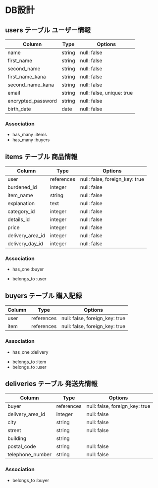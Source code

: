 # DB設計

## users テーブル   ユーザー情報

| Column             | Type   | Options     |
| ------------------ | ------ | ----------- |
| name               | string | null: false               |
| first_name         | string | null: false               |
| second_name        | string | null: false               |
| first_name_kana    | string | null: false               |
| second_name_kana   | string | null: false               |
| email              | string | null: false, unique: true |
| encrypted_password | string | null: false               |
| birth_date         | date   | null: false               |


### Association

* has_many :items
* has_many :buyers

## items テーブル   商品情報

| Column           | Type       | Options                        |
| ---------------- | ---------- | ------------------------------ |
| user             | references | null: false, foreign_key: true |
| burdened_id      | integer    | null: false                    |
| item_name        | string     | null: false                    |
| explanation      | text       | null: false                    |
| category_id      | integer    | null: false                    |
| details_id       | integer    | null: false                    |
| price            | integer    | null: false                    |
| delivery_area_id | integer    | null: false                    |
| delivery_day_id  | integer    | null: false                    |

### Association

* has_one :buyer
- belongs_to :user

## buyers テーブル   購入記録

| Column    | Type       | Options                        |
| --------- | ---------- | ------------------------------ |
| user      | references | null: false, foreign_key: true |
| item     | references | null: false, foreign_key: true |


### Association

* has_one :delivery
- belongs_to :item
- belongs_to :user


## deliveries テーブル   発送先情報

| Column           | Type       | Options                        |
| ---------------- | ---------- | ------------------------------ |
| buyer            | references | null: false, foreign_key: true |
| delivery_area_id | integer    | null: false                    |
| city             | string     | null: false                    |
| street           | string     | null: false                    |
| building         | string     |                                |
| postal_code     | string      | null: false                    |
| telephone_number | string     | null: false                    |

### Association

- belongs_to :buyer
